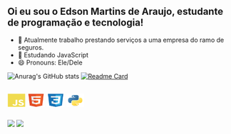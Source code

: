 
## Oi eu sou o Edson Martins de Araujo, estudante de programação e tecnologia!

- 🔭 Atualmente trabalho prestando serviços a uma empresa do ramo de seguros.
- 🌱 Estudando JavaScript
- 😄 Pronouns: Ele/Dele

![Anurag's GitHub stats](https://github-readme-stats.vercel.app/api?username=EdsonMartinsAraujo&show_icons=true&theme=transparent)
[![Readme Card](https://github-readme-stats.vercel.app/api/pin/?username=EdsonMartinsAraujo&repo=github-readme-stats)](https://github.com/EdsonMartinsAraujo/github-readme-stats)

<div style="display: inline_block"><br>
  <img align="center" alt="Rafa-Js" height="30" width="40" src="https://raw.githubusercontent.com/devicons/devicon/master/icons/javascript/javascript-plain.svg">
  <img align="center" alt="Rafa-HTML" height="30" width="40" src="https://raw.githubusercontent.com/devicons/devicon/master/icons/html5/html5-original.svg">
  <img align="center" alt="Rafa-CSS" height="30" width="40" src="https://raw.githubusercontent.com/devicons/devicon/master/icons/css3/css3-original.svg">
  <img align="center" alt="Rafa-Python" height="30" width="40" src="https://raw.githubusercontent.com/devicons/devicon/master/icons/python/python-original.svg">
</div>
  
  ##
 
<div> 
 <a href="https://www.instagram.com/edson_negoinho" target="_blank"><img src="https://img.shields.io/badge/-Instagram-%23E4405F?style=for-the-badge&logo=instagram&logoColor=white" target="_blank"></a>
 <a href="https://www.linkedin.com/in/edsonmaraujo" target="_blank"><img src="https://img.shields.io/badge/-LinkedIn-%230077B5?style=for-the-badge&logo=linkedin&logoColor=white" target="_blank"></a> 
  
</div>

